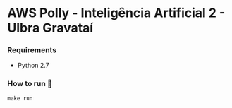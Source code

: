 # AWS Polly - Inteligência Artificial 2 - Ulbra Gravataí

### Requirements
- Python 2.7

### How to run :rocket:
`make run`
